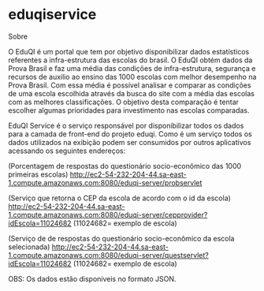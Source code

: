 eduqiservice
============

Sobre

O EduQI é um portal que tem por objetivo disponibilizar dados estatísticos referentes a infra-estrutura  das escolas 
do brasil. O EduQI obtém dados da Prova Brasil e faz uma média das condições de infra-estrutura, segurança e recursos de auxilio 
ao ensino das 1000 escolas com melhor desempenho na Prova Brasil. Com essa média é possível analisar e comparar as condições de uma 
escola escolhida através da busca do site com a média das escolas com as melhores classificações.
O objetivo desta comparação é tentar escolher algumas prioridades para investimento nas escolas comparadas. 

EduQI Service é o serviço responsável por disponibilizar todos os dados para a camada de front-end do projeto eduqi.
Como é um serviço todos os dados utilizados na exibição podem ser consumidos por outros aplicativos acessando os
seguintes endereços:

(Porcentagem de respostas do questionário socio-econômico das 1000 primeiras escolas)
http://ec2-54-232-204-44.sa-east-1.compute.amazonaws.com:8080/eduqi-server/probservlet

(Serviço que retorna o CEP da escola de acordo com o id da escola)
http://ec2-54-232-204-44.sa-east-1.compute.amazonaws.com:8080/eduqi-server/cepprovider?idEscola=11024682 (11024682= exemplo de escola)

(Serviço de de respostas do questionário socio-econômico da escola selecionada)
http://ec2-54-232-204-44.sa-east-1.compute.amazonaws.com:8080/eduqi-server/questservlet?idEscola=11024682 (11024682= exemplo de escola)


OBS: Os dados estão disponíveis no formato JSON.
